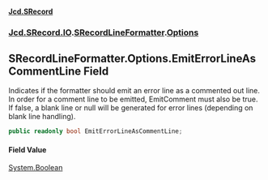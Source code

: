 #### [Jcd.SRecord](index.md 'index')
### [Jcd.SRecord.IO](Jcd.SRecord.IO.md 'Jcd.SRecord.IO').[SRecordLineFormatter](Jcd.SRecord.IO.SRecordLineFormatter.md 'Jcd.SRecord.IO.SRecordLineFormatter').[Options](Jcd.SRecord.IO.SRecordLineFormatter.Options.md 'Jcd.SRecord.IO.SRecordLineFormatter.Options')

## SRecordLineFormatter.Options.EmitErrorLineAsCommentLine Field

Indicates if the formatter should emit an error line as a commented out line.  
In order for a comment line to be emitted, EmitComment must also be true.  
If false, a blank line or null will be generated for error lines (depending on blank line handling).

```csharp
public readonly bool EmitErrorLineAsCommentLine;
```

#### Field Value
[System.Boolean](https://docs.microsoft.com/en-us/dotnet/api/System.Boolean 'System.Boolean')